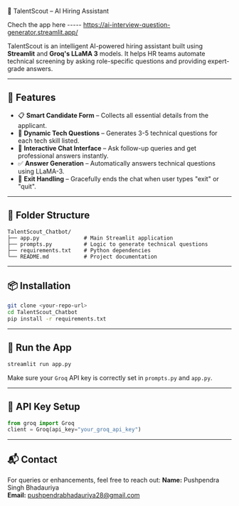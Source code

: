 🤖 TalentScout – AI Hiring Assistant


Chech the app here -----
https://ai-interview-question-generator.streamlit.app/

TalentScout is an intelligent AI-powered hiring assistant built using **Streamlit** and **Groq's LLaMA 3** models. It helps HR teams automate technical screening by asking role-specific questions and providing expert-grade answers.

---

## 🚀 Features

- 📋 **Smart Candidate Form** – Collects all essential details from the applicant.
- 🧠 **Dynamic Tech Questions** – Generates 3-5 technical questions for each tech skill listed.
- 💬 **Interactive Chat Interface** – Ask follow-up queries and get professional answers instantly.
- ✅ **Answer Generation** – Automatically answers technical questions using LLaMA-3.
- 🔐 **Exit Handling** – Gracefully ends the chat when user types "exit" or "quit".

---

## 📂 Folder Structure

```
TalentScout_Chatbot/
├── app.py              # Main Streamlit application
├── prompts.py          # Logic to generate technical questions
├── requirements.txt    # Python dependencies
└── README.md           # Project documentation
```

---

## 📦 Installation

```bash
git clone <your-repo-url>
cd TalentScout_Chatbot
pip install -r requirements.txt
```

---

## 🏃 Run the App

```bash
streamlit run app.py
```

Make sure your `Groq` API key is correctly set in `prompts.py` and `app.py`.

---

## 🔐 API Key Setup

```python
from groq import Groq
client = Groq(api_key="your_groq_api_key")
```

---

## 📬 Contact

For queries or enhancements, feel free to reach out:
**Name:** Pushpendra Singh Bhadauriya  
**Email:** pushpendrabhadauriya28@gmail.com


